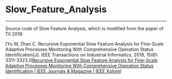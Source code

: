 # Slow_Feature_Analysis
***************************************
Source code of Slow Feature Analysis, which is modified from the paper of TII 2018:

[Yu W, Zhao C. Recursive Exponential Slow Feature Analysis for Fine-Scale Adaptive Processes Monitoring With Comprehensive Operation Status Identification[J]. IEEE Transactions on Industrial Informatics, 2018, 15(6): 3311-3323.]([Recursive Exponential Slow Feature Analysis for Fine-Scale Adaptive Processes Monitoring With Comprehensive Operation Status Identification | IEEE Journals & Magazine | IEEE Xplore](https://ieeexplore.ieee.org/abstract/document/8513886))
